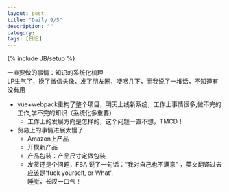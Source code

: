 ```yaml
---
layout: post
title: "Daily 9/5"
description: ""
category: 
tags: [日记]
---
```

{% include JB/setup %}

 一直要做的事情：知识的系统化梳理  
 LP生气了，换了微信头像，发了朋友圈，哽咽几下，而我说了一堆话，不知道有没有用  
- vue+webpack重构了整个项目，明天上线新系统，工作上事情很多,做不完的工作,学不完的知识（系统化多重要）
  - 工作上的发展方向是怎样的，这个问题一直不想，TMCD！
- 贸易上的事情进展太慢了
	- Amazon上产品
	- 开模新产品
	- 产品包装：产品尺寸定做包装
	- 发货还是个问题，FBA
 说了一句话：“我对自己也不满意” ，英文翻译过去应该是'fuck yourself, or What'.   
睡觉，长叹一口气！
